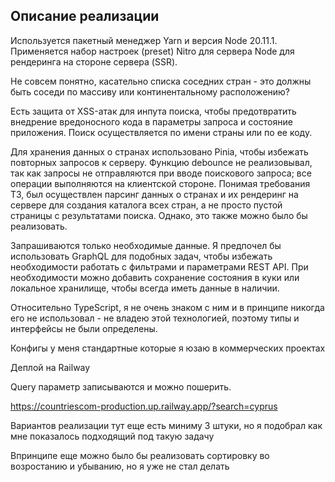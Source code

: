 ## Описание реализации

Используется пакетный менеджер Yarn и версия Node 20.11.1. Применяется набор настроек (preset) Nitro для сервера Node для рендеринга на стороне
сервера (SSR).

Не совсем понятно, касательно списка соседних стран - это должны быть соседи по массиву или континентальному расположению?

Есть защита от XSS-атак для инпута поиска, чтобы предотвратить внедрение вредоносного кода в параметры запроса и состояние приложения. Поиск
осуществляется по имени страны или по ее коду.

Для хранения данных о странах использовано Pinia, чтобы избежать повторных запросов к серверу. Функцию debounce не реализовывал, так как запросы не
отправляются при вводе поискового запроса; все операции выполняются на клиентской стороне. Понимая требования ТЗ, был осуществлен парсинг данных о
странах и их рендеринг на сервере для создания каталога всех стран, а не просто пустой страницы с результатами поиска. Однако, это также можно было бы
реализовать.

Запрашиваются только необходимые данные. Я предпочел бы использовать GraphQL для подобных задач, чтобы избежать необходимости работать с фильтрами и
параметрами REST API. При необходимости можно добавить сохранение состояния в куки или локальное хранилище, чтобы всегда иметь данные в наличии.

Относительно TypeScript, я не очень знаком с ним и в принципе никогда его не использовал - не владею этой технологией, поэтому типы и интерфейсы не
были определены.

Конфигы у меня стандартные которые я юзаю в коммерческих проектах

Деплой на Railway

Query параметр записываются и можно пошерить. 

https://countriescom-production.up.railway.app/?search=cyprus

Вариантов реализации тут еще есть миниму 3 штуки, но я подобрал как мне показалось подходящий под такую задачу

Впринципе еще можно было бы реализовать сортировку во возростанию и убыванию, но я уже не стал делать
